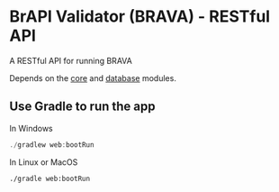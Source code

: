 # BrAPI Validator (BRAVA) - RESTful API 

A RESTful API for running BRAVA

Depends on the [core](../core/README.md) and [database](../jpa/README.md) modules.

## Use Gradle to run the app

In Windows

```powershell
./gradlew web:bootRun
```

In Linux or MacOS

```shell
./gradle web:bootRun
```